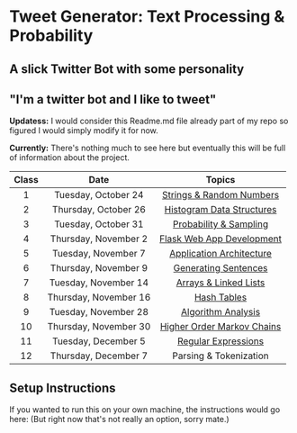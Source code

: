 # Tweet Generator: Text Processing & Probability

## A slick Twitter Bot with some personality

## "I'm a twitter bot and I like to tweet"

**Updatess:** I would consider this Readme.md file already part of my repo so figured I would simply modify it for now.

**Currently:** There's nothing much to see here but eventually this will be full of information about the project. 


| Class |         Date          |                  Topics                  |
|:-----:|:---------------------:|:----------------------------------------:|
|   1   |  Tuesday, October 24  | [Strings & Random Numbers](Class1.md)    |
|   2   | Thursday, October 26  | [Histogram Data Structures](Class2.md)   |
|   3   |  Tuesday, October 31  | [Probability & Sampling](Class3.md)      |
|   4   | Thursday, November 2  | [Flask Web App Development](Class4.md)   |
|   5   |  Tuesday, November 7  | [Application Architecture](Class5.md)    |
|   6   | Thursday, November 9  | [Generating Sentences](Class6.md)        |
|   7   |  Tuesday, November 14 | [Arrays & Linked Lists](Class7.md)       |
|   8   | Thursday, November 16 | [Hash Tables](Class8.md)                 |
|   9   |  Tuesday, November 28 | [Algorithm Analysis](Class9.md)          |
|  10   | Thursday, November 30 | [Higher Order Markov Chains](Class10.md) |
|  11   |  Tuesday, December 5  | [Regular Expressions](Class11.md)        |
|  12   | Thursday, December 7  | Parsing & Tokenization     |


## Setup Instructions

If you wanted to run this on your own machine, the instructions would go here: (But right now that's not really an option, sorry mate.)
